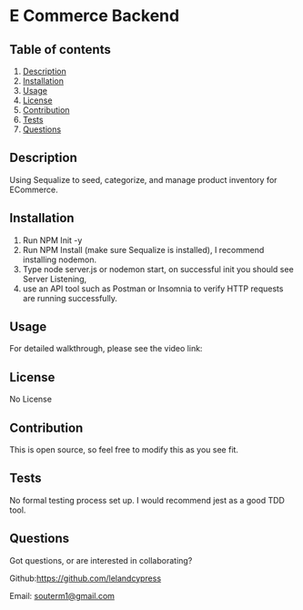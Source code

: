 # E Commerce Backend

## Table of contents

1. [Description](#Description)
2. [Installation](#Instructions)
3. [Usage](#Usage)
4. [License](#License)
5. [Contribution](#Contribution)
6. [Tests](#Tests)
7. [Questions](#Questions)

## Description

Using Sequalize to seed, categorize, and manage product inventory for ECommerce.

## Installation

1. Run NPM Init -y
2. Run NPM Install (make sure Sequalize is installed), I recommend installing nodemon.
3. Type node server.js or nodemon start, on successful init you should see Server Listening,
4. use an API tool such as Postman or Insomnia to verify HTTP requests are running successfully.

## Usage

For detailed walkthrough, please see the video link:

## License

No License

## Contribution

This is open source, so feel free to modify this as you see fit.

## Tests

No formal testing process set up. I would recommend jest as a good TDD tool.

## Questions

Got questions, or are interested in collaborating?

Github:https://github.com/lelandcypress

Email: souterm1@gmail.com

